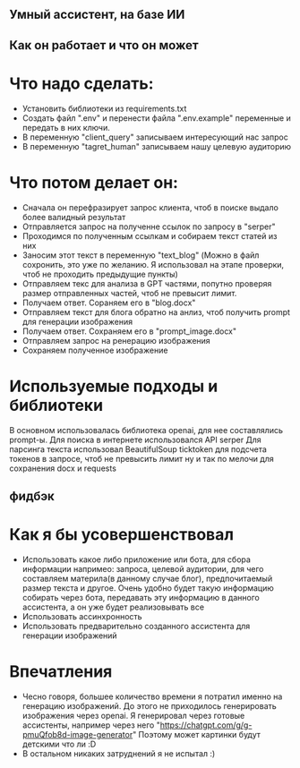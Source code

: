 ## Умный ассистент, на базе ИИ

## Как он работает и что он может

# Что надо сделать:
 - Установить библиотеки из requirements.txt
 - Создать файл ".env" и перенести файла ".env.example" переменные и передать в них ключи.
 - В переменную "client_query" записываем интересующий нас запрос
 - В переменную "tagret_human" записываем нашу целевую аудиторию

# Что потом делает он:
 - Сначала он перефразирует запрос клиента, чтоб в поиске выдало более валидный результат
 - Отправляется запрос на полученне ссылок по запросу в "serper"  
 - Проходимся по полученным ссылкам и собираем текст статей из них
 - Заносим этот текст в переменную "text_blog" (Можно в файл сохронить, это уже по желанию. Я использовал на этапе проверки, чтоб не проходить предыдущие пункты)
 - Отправляем текс для анализа в GPT частями, попутно проверяя размер отправленных частей, чтоб не превысит лимит.
 - Получаем ответ. Сораняем его в "blog.docx"
 - Отправляем текст для блога обратно на анлиз, чтоб получить prompt для генерации изображения
 - Получаем ответ. Сохраняем его в "prompt_image.docx"
 - Отправляем запрос на ренерацию изображения
 - Сохраняем полученное изображение

# Используемые подходы и библиотеки
 В основном использовалась библиотека openai, для нее составлялись prompt-ы.
 Для поиска в интернете использовался API serper
 Для парсинга текста использовал BeautifulSoup
 ticktoken для подсчета токенов в запросе, чтоб не превысить лимит
 ну и так по мелочи для сохранения docx и requests

## фидбэк
 
# Как я бы усовершенствовал
 - Использовать какое либо приложение или бота, для сбора информации
    напримео: запроса, целевой аудитории, для чего составляем материла(в данному случае блог), предпочитаемый размер текста и другое.
    Очень удобно будет такую информацию собирать через бота, передавать эту информацию в данного ассистента, а он уже будет реализовывать все
 - Использовать ассинхронность 
 - Использовать предварительно созданного ассистента для генерации изображений

 # Впечатления
  - Чесно говоря, большее количество времени я потратил именно на генерацию изображений.
    До этого не приходилось генерировать изображения через openai. Я генерировал через готовые ассистенты, например через него "https://chatgpt.com/g/g-pmuQfob8d-image-generator"
    Поэтому может картинки будут детскими что ли :D
  - В остальном никаких затруднений я не испытал :)